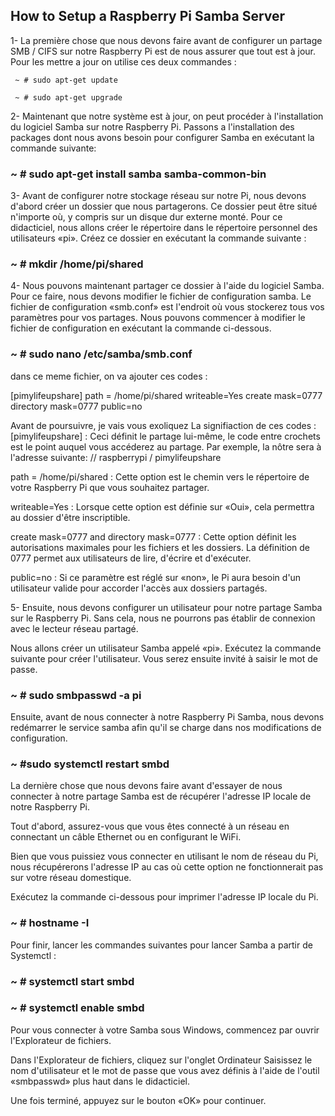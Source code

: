 ## How to Setup a Raspberry Pi Samba Server

1- La première chose que nous devons faire avant de configurer un partage SMB / CIFS sur notre Raspberry Pi est de nous assurer que tout est à jour.
Pour les mettre a jour on utilise ces deux commandes :

```
 ~ # sudo apt-get update
```
```
 ~ # sudo apt-get upgrade
 ```

2- Maintenant que notre système est à jour, on peut procéder à l'installation du logiciel Samba sur notre Raspberry Pi.
Passons a l'installation des packages dont nous avons besoin pour configurer Samba en exécutant la commande suivante:

### ~ # sudo apt-get install samba samba-common-bin

3- Avant de configurer notre stockage réseau sur notre Pi, nous devons d'abord créer un dossier que nous partagerons.
Ce dossier peut être situé n'importe où, y compris sur un disque dur externe monté. Pour ce didacticiel, nous allons créer le répertoire dans le répertoire personnel des utilisateurs «pi».
Créez ce dossier en exécutant la commande suivante :

### ~ # mkdir /home/pi/shared

4- Nous pouvons maintenant partager ce dossier à l'aide du logiciel Samba. Pour ce faire, nous devons modifier le fichier de configuration samba.
Le fichier de configuration «smb.conf» est l'endroit où vous stockerez tous vos paramètres pour vos partages.
Nous pouvons commencer à modifier le fichier de configuration en exécutant la commande ci-dessous.

### ~ # sudo nano /etc/samba/smb.conf

dans ce meme fichier, on va ajouter ces codes :

[pimylifeupshare]
path = /home/pi/shared
writeable=Yes
create mask=0777
directory mask=0777
public=no

Avant de poursuivre, je vais vous exoliquez La signifiaction de ces codes :
[pimylifeupshare] : Ceci définit le partage lui-même, le code entre crochets est le point auquel vous accéderez au partage. Par exemple, la nôtre sera à l'adresse suivante: // raspberrypi / pimylifeupshare

path = /home/pi/shared : Cette option est le chemin vers le répertoire de votre Raspberry Pi que vous souhaitez partager.

writeable=Yes :  Lorsque cette option est définie sur «Oui», cela permettra au dossier d'être inscriptible.

create mask=0777 and directory mask=0777 : Cette option définit les autorisations maximales pour les fichiers et les dossiers. La définition de 0777 permet aux utilisateurs de lire, d'écrire et d'exécuter.

public=no : Si ce paramètre est réglé sur «non», le Pi aura besoin d'un utilisateur valide pour accorder l'accès aux dossiers partagés.

5-  Ensuite, nous devons configurer un utilisateur pour notre partage Samba sur le Raspberry Pi. Sans cela, nous ne pourrons pas établir de connexion avec le lecteur réseau partagé.

Nous allons créer un utilisateur Samba appelé «pi».
Exécutez la commande suivante pour créer l'utilisateur. Vous serez ensuite invité à saisir le mot de passe.

### ~ # sudo smbpasswd -a pi

Ensuite, avant de nous connecter à notre Raspberry Pi Samba, nous devons redémarrer le service samba afin qu'il se charge dans nos modifications de configuration.

### ~ #sudo systemctl restart smbd

 La dernière chose que nous devons faire avant d'essayer de nous connecter à notre partage Samba est de récupérer l'adresse IP locale de notre Raspberry Pi.

Tout d'abord, assurez-vous que vous êtes connecté à un réseau en connectant un câble Ethernet ou en configurant le WiFi.

Bien que vous puissiez vous connecter en utilisant le nom de réseau du Pi, nous récupérerons l'adresse IP au cas où cette option ne fonctionnerait pas sur votre réseau domestique.

Exécutez la commande ci-dessous pour imprimer l'adresse IP locale du Pi.

### ~ # hostname -I

Pour finir, lancer les commandes suivantes pour lancer Samba a partir de Systemctl :

### ~ # systemctl start smbd
### ~ # systemctl enable smbd

Pour vous connecter à votre Samba sous Windows, commencez par ouvrir l'Explorateur de fichiers.

Dans l'Explorateur de fichiers, cliquez sur l'onglet Ordinateur
Saisissez le nom d'utilisateur et le mot de passe que vous avez définis à l'aide de l'outil «smbpasswd» plus haut dans le didacticiel.

Une fois terminé, appuyez sur le bouton «OK» pour continuer.

            
